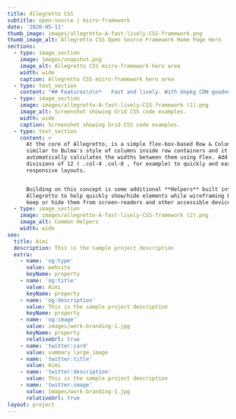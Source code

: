 ```yaml
---
title: Allegretto CSS
subtitle: open-source | micro-framework
date: '2020-05-11'
thumb_image: images/allegretto-A-fast-lively-CSS-framework.png
thumb_image_alt: Allegretto CSS Open Source Framework Home Page Hero
sections:
  - type: image_section
    image: images/snapshot.png
    image_alt: Allegretto CSS micro-framework hero area
    width: wide
    caption: Allegretto CSS micro-framework hero area
  - type: text_section
    content: "## Features\n\n*   Fast and lively. With Unpkg CDN goodness.\n\n*   [Normalize CSS](http://nicolasgallagher.com/about-normalize-css/)\_reset baked in.\n\n*   [PostCSS \"pre-processing\"](https://css-tricks.com/the-trouble-with-preprocessing-based-on-future-specs/)\_support for\_[bleeding-edge CSS](https://preset-env.cssdb.org/).\n\n*   Build with Accessibility in mind; A.O.D.A / W.C.A.G.\n\n*   Great for quick wireframing/prototyping.\n\n*   A simple 12-Col\_[grid](https://allegretto.herokuapp.com/#grid)\_using flexbox.\n\n*   Easy to\_[extend](https://allegretto.herokuapp.com/#customizing)\_with your own CSS variables.\n\n*   Comes with a handful of\_[components](https://allegretto.herokuapp.com/#components)\_&\_[utils.](https://allegretto.herokuapp.com/#utilities)\n\n*   Expects proper HTML5 semantic markup.\n\n## Getting Started\n\nAll you need is 1 CSS file,\_retto.min.css\_to be linked to your webpage. We recommend using\_[https://unpkg.com](https://unpkg.com/allegretto).\n"
  - type: image_section
    image: images/allegretto-A-fast-lively-CSS-framework (1).png
    image_alt: Screenshot showing Grid CSS code examples.
    width: wide
    caption: Screenshot showing Grid CSS code examples.
  - type: text_section
    content: >
      At the core of Allegretto, is a simple flex-box-based Row & Column system
      similar to Bulma's style of columns inside row containers and it
      automatically calculates the widths between them using Flex. Add simple
      divisions of 12 ( .col-4 .col-8 , for example) to quickly and easily build
      responsive layouts.


      Building on this concept is some additional **Helpers** built into
      Allegretto to help quickly show/hide elements while wireframing but also
      keep or hide them from screen-readers and other accessible devices.
  - type: image_section
    image: images/allegretto-A-fast-lively-CSS-framework (2).png
    image_alt: Common Helpers
    width: wide
seo:
  title: Aimi
  description: This is the sample project description
  extra:
    - name: 'og:type'
      value: website
      keyName: property
    - name: 'og:title'
      value: Aimi
      keyName: property
    - name: 'og:description'
      value: This is the sample project description
      keyName: property
    - name: 'og:image'
      value: images/work-branding-1.jpg
      keyName: property
      relativeUrl: true
    - name: 'twitter:card'
      value: summary_large_image
    - name: 'twitter:title'
      value: Aimi
    - name: 'twitter:description'
      value: This is the sample project description
    - name: 'twitter:image'
      value: images/work-branding-1.jpg
      relativeUrl: true
layout: project
---
```

